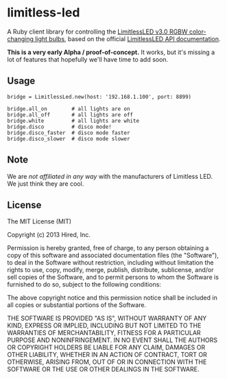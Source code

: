 limitless-led
=============

A Ruby client library for controlling the [LimitlessLED v3.0 RGBW color-changing light bulbs](http://www.limitlessled.com/),
based on the official [LimitlessLED API documentation](http://www.limitlessled.com/dev/).

**This is a very early Alpha / proof-of-concept.** It works, but it's missing a lot of features that 
hopefully we'll have time to add soon.

## Usage

    bridge = LimitlessLed.new(host: '192.168.1.100', port: 8899)
    
    bridge.all_on        # all lights are on
    bridge.all_off       # all lights are off
    bridge.white         # all lights are white
    bridge.disco         # disco mode!
    bridge.disco_faster  # disco mode faster
    bridge.disco_slower  # disco mode slower
    
## Note

We are *not affiliated in any way* with the manufacturers of Limitless LED. We just think they are cool.

## License

The MIT License (MIT)

Copyright (c) 2013 Hired, Inc.

Permission is hereby granted, free of charge, to any person obtaining a copy of
this software and associated documentation files (the "Software"), to deal in
the Software without restriction, including without limitation the rights to
use, copy, modify, merge, publish, distribute, sublicense, and/or sell copies of
the Software, and to permit persons to whom the Software is furnished to do so,
subject to the following conditions:

The above copyright notice and this permission notice shall be included in all
copies or substantial portions of the Software.

THE SOFTWARE IS PROVIDED "AS IS", WITHOUT WARRANTY OF ANY KIND, EXPRESS OR
IMPLIED, INCLUDING BUT NOT LIMITED TO THE WARRANTIES OF MERCHANTABILITY, FITNESS
FOR A PARTICULAR PURPOSE AND NONINFRINGEMENT. IN NO EVENT SHALL THE AUTHORS OR
COPYRIGHT HOLDERS BE LIABLE FOR ANY CLAIM, DAMAGES OR OTHER LIABILITY, WHETHER
IN AN ACTION OF CONTRACT, TORT OR OTHERWISE, ARISING FROM, OUT OF OR IN
CONNECTION WITH THE SOFTWARE OR THE USE OR OTHER DEALINGS IN THE SOFTWARE.
